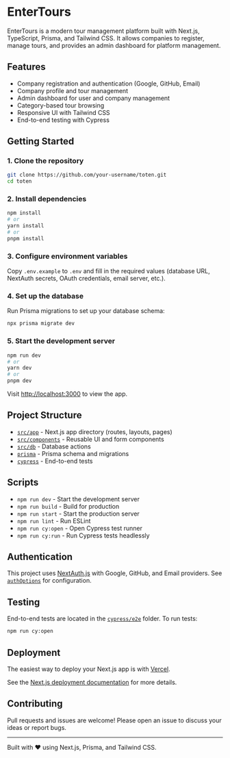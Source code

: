 # EnterTours

EnterTours is a modern tour management platform built with Next.js, TypeScript, Prisma, and Tailwind CSS. It allows companies to register, manage tours, and provides an admin dashboard for platform management.

## Features

- Company registration and authentication (Google, GitHub, Email)
- Company profile and tour management
- Admin dashboard for user and company management
- Category-based tour browsing
- Responsive UI with Tailwind CSS
- End-to-end testing with Cypress

## Getting Started

### 1. Clone the repository

```bash
git clone https://github.com/your-username/toten.git
cd toten
```

### 2. Install dependencies

```bash
npm install
# or
yarn install
# or
pnpm install
```

### 3. Configure environment variables

Copy `.env.example` to `.env` and fill in the required values (database URL, NextAuth secrets, OAuth credentials, email server, etc.).

### 4. Set up the database

Run Prisma migrations to set up your database schema:

```bash
npx prisma migrate dev
```

### 5. Start the development server

```bash
npm run dev
# or
yarn dev
# or
pnpm dev
```

Visit [http://localhost:3000](http://localhost:3000) to view the app.

## Project Structure

- [`src/app`](src/app) - Next.js app directory (routes, layouts, pages)
- [`src/components`](src/components) - Reusable UI and form components
- [`src/db`](src/db) - Database  actions
- [`prisma`](prisma) - Prisma schema and migrations
- [`cypress`](cypress) - End-to-end tests

## Scripts

- `npm run dev` - Start the development server
- `npm run build` - Build for production
- `npm run start` - Start the production server
- `npm run lint` - Run ESLint
- `npm run cy:open` - Open Cypress test runner
- `npm run cy:run` - Run Cypress tests headlessly

## Authentication

This project uses [NextAuth.js](https://next-auth.js.org/) with Google, GitHub, and Email providers. See [`authOptions`](src/app/api/auth/[...nextauth]/authOptions.ts) for configuration.

## Testing

End-to-end tests are located in the [`cypress/e2e`](cypress/e2e) folder. To run tests:

```bash
npm run cy:open
```

## Deployment

The easiest way to deploy your Next.js app is with [Vercel](https://vercel.com/new?utm_medium=default-template&filter=next.js&utm_source=create-next-app&utm_campaign=create-next-app-readme).

See the [Next.js deployment documentation](https://nextjs.org/docs/deployment) for more details.

## Contributing

Pull requests and issues are welcome! Please open an issue to discuss your ideas or report bugs.

---

Built with ❤️ using Next.js, Prisma, and Tailwind CSS.
